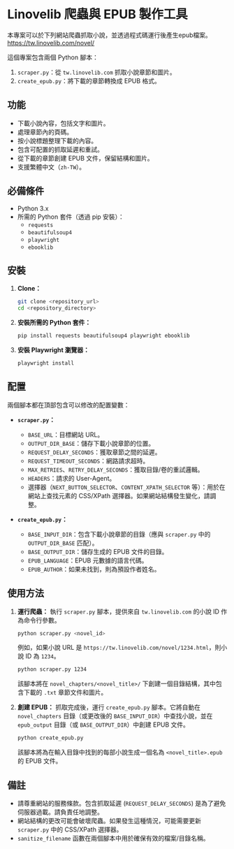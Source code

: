 # Linovelib 爬蟲與 EPUB 製作工具

本專案可以於下列網站爬蟲抓取小說，並透過程式碼運行後產生epub檔案。
https://tw.linovelib.com/novel/

這個專案包含兩個 Python 腳本：

1.  `scraper.py`：從 `tw.linovelib.com` 抓取小說章節和圖片。
2.  `create_epub.py`：將下載的章節轉換成 EPUB 格式。

## 功能

*   下載小說內容，包括文字和圖片。
*   處理章節內的頁碼。
*   按小說標題整理下載的內容。
*   包含可配置的抓取延遲和重試。
*   從下載的章節創建 EPUB 文件，保留結構和圖片。
*   支援繁體中文（`zh-TW`）。

## 必備條件

*   Python 3.x
*   所需的 Python 套件（透過 pip 安裝）：
    *   `requests`
    *   `beautifulsoup4`
    *   `playwright`
    *   `ebooklib`

## 安裝

1.  **Clone：**
    ```bash
    git clone <repository_url>
    cd <repository_directory>
    ```

2.  **安裝所需的 Python 套件：**
    ```bash
    pip install requests beautifulsoup4 playwright ebooklib
    ```

3.  **安裝 Playwright 瀏覽器：**
    ```bash
    playwright install
    ```

## 配置

兩個腳本都在頂部包含可以修改的配置變數：

*   **`scraper.py`：**
    *   `BASE_URL`：目標網站 URL。
    *   `OUTPUT_DIR_BASE`：儲存下載小說章節的位置。
    *   `REQUEST_DELAY_SECONDS`：獲取章節之間的延遲。
    *   `REQUEST_TIMEOUT_SECONDS`：網路請求超時。
    *   `MAX_RETRIES`、`RETRY_DELAY_SECONDS`：獲取目錄/卷的重試邏輯。
    *   `HEADERS`：請求的 User-Agent。
    *   選擇器（`NEXT_BUTTON_SELECTOR`、`CONTENT_XPATH_SELECTOR` 等）：用於在網站上查找元素的 CSS/XPath 選擇器。如果網站結構發生變化，請調整。

*   **`create_epub.py`：**
    *   `BASE_INPUT_DIR`：包含下載小說章節的目錄（應與 `scraper.py` 中的 `OUTPUT_DIR_BASE` 匹配）。
    *   `BASE_OUTPUT_DIR`：儲存生成的 EPUB 文件的目錄。
    *   `EPUB_LANGUAGE`：EPUB 元數據的語言代碼。
    *   `EPUB_AUTHOR`：如果未找到，則為預設作者姓名。

## 使用方法

1.  **運行爬蟲：**
    執行 `scraper.py` 腳本，提供來自 `tw.linovelib.com` 的小說 ID 作為命令行參數。
    ```bash
    python scraper.py <novel_id>
    ```
    例如，如果小說 URL 是 `https://tw.linovelib.com/novel/1234.html`，則小說 ID 為 `1234`。
    ```bash
    python scraper.py 1234
    ```
    該腳本將在 `novel_chapters/<novel_title>/` 下創建一個目錄結構，其中包含下載的 `.txt` 章節文件和圖片。

2.  **創建 EPUB：**
    抓取完成後，運行 `create_epub.py` 腳本。它將自動在 `novel_chapters` 目錄（或更改後的 `BASE_INPUT_DIR`）中查找小說，並在 `epub_output` 目錄（或 `BASE_OUTPUT_DIR`）中創建 EPUB 文件。
    ```bash
    python create_epub.py
    ```
    該腳本將為在輸入目錄中找到的每部小說生成一個名為 `<novel_title>.epub` 的 EPUB 文件。

## 備註

*   請尊重網站的服務條款。包含抓取延遲 (`REQUEST_DELAY_SECONDS`) 是為了避免伺服器過載。請負責任地調整。
*   網站結構的更改可能會破壞爬蟲。如果發生這種情況，可能需要更新 `scraper.py` 中的 CSS/XPath 選擇器。
*   `sanitize_filename` 函數在兩個腳本中用於確保有效的檔案/目錄名稱。
